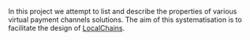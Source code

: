 In this project we attempt to list and describe the properties of various virtual payment
channels solutions. The aim of this systematisation is to facilitate the design of
[LocalChains](https://github.com/OrfeasLitos/LocalChains).
